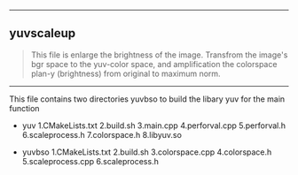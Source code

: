 ----
## yuvscaleup
>This file is enlarge the brightness of the image.
Transfrom the image's bgr space to the yuv-color space, and amplification the colorspace plan-y (brightness) from original to maximum norm.
---
This file contains two directories
yuvbso to build the libary
yuv for the main function

* yuv
  1.CMakeLists.txt
  2.build.sh
  3.main.cpp
  4.perforval.cpp
  5.perforval.h
  6.scaleprocess.h
  7.colorspace.h
  8.libyuv.so
  
* yuvbso
1.CMakeLists.txt
2.build.sh
3.colorspace.cpp
4.colorspace.h
5.scaleprocess.cpp
6.scaleprocess.h
